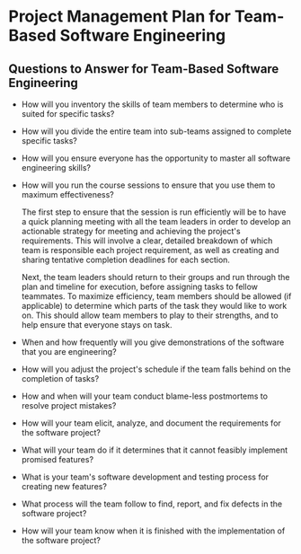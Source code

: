 # Project Management Plan for Team-Based Software Engineering

## Questions to Answer for Team-Based Software Engineering

- How will you inventory the skills of team members to determine who is
  suited for specific tasks?

- How will you divide the entire team into sub-teams assigned to complete
  specific tasks?

- How will you ensure everyone has the opportunity to master all software
  engineering skills?

- How will you run the course sessions to ensure that you use them
  to maximum effectiveness?

  The first step to ensure that the session is run efficiently will be to
  have a quick planning meeting with all the team leaders in order to develop
  an actionable strategy for meeting and achieving the project's requirements.
  This will involve a clear, detailed breakdown of which team is responsible
  each project requirement, as well as creating and sharing tentative
  completion deadlines for each section.

  Next, the team leaders should return to their groups and run through the plan and timeline for execution, before assigning tasks to fellow teammates. To maximize efficiency, team members should be allowed (if applicable) to determine which parts of the task they would like to work on. This should allow team members to play to their strengths, and to help ensure that everyone stays on task.

- When and how frequently will you give demonstrations of the software that
  you are engineering?

- How will you adjust the project's schedule if the team falls behind on the
  completion of tasks?

- How and when will your team conduct blame-less postmortems to resolve
  project mistakes?

- How will your team elicit, analyze, and document the requirements for the
  software project?

- What will your team do if it determines that it cannot feasibly implement
  promised features?

- What is your team's software development and testing process for creating
  new features?

- What process will the team follow to find, report, and fix defects in the
  software project?

- How will your team know when it is finished with the implementation of the
  software project?

